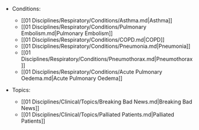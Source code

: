 <!-- QueryToSerialize: list rows.file.link from "01 Disciplines" where  contains(Rotations, "[" + this.file.name + "](" + replace(this.file.folder + "/" + this.file.name + "." + this.file.ext, " ", "%20")   + ")") OR contains(Rotations, this.file.link) or contains(file.path,this.file.name) group by reverse(split(file.folder, "/"))[0] -->
<!-- SerializedQuery: list rows.file.link from "01 Disciplines" where  contains(Rotations, "[" + this.file.name + "](" + replace(this.file.folder + "/" + this.file.name + "." + this.file.ext, " ", "%20")   + ")") OR contains(Rotations, this.file.link) or contains(file.path,this.file.name) group by reverse(split(file.folder, "/"))[0] -->
- Conditions: 
    - [[01 Disciplines/Respiratory/Conditions/Asthma.md|Asthma]]
    - [[01 Disciplines/Respiratory/Conditions/Pulmonary Embolism.md|Pulmonary Embolism]]
    - [[01 Disciplines/Respiratory/Conditions/COPD.md|COPD]]
    - [[01 Disciplines/Respiratory/Conditions/Pneumonia.md|Pneumonia]]
    - [[01 Disciplines/Respiratory/Conditions/Pneumothorax.md|Pneumothorax]]
    - [[01 Disciplines/Respiratory/Conditions/Acute Pulmonary Oedema.md|Acute Pulmonary Oedema]]

- Topics: 
    - [[01 Disciplines/Clinical/Topics/Breaking Bad News.md|Breaking Bad News]]
    - [[01 Disciplines/Clinical/Topics/Palliated Patients.md|Palliated Patients]]

<!-- SerializedQuery END -->
